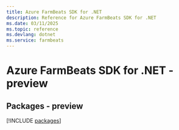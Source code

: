 ```yaml
---
title: Azure FarmBeats SDK for .NET
description: Reference for Azure FarmBeats SDK for .NET
ms.date: 03/11/2025
ms.topic: reference
ms.devlang: dotnet
ms.service: farmbeats
---
```

# Azure FarmBeats SDK for .NET - preview
## Packages - preview
[!INCLUDE [packages](farmbeats-index.md)]